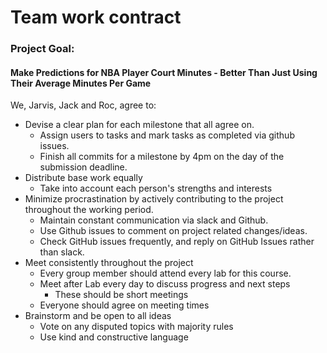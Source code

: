 # Team work contract  

### Project Goal: 
#### Make Predictions for NBA Player Court Minutes - Better Than Just Using Their Average Minutes Per Game

We, Jarvis, Jack and Roc, agree to:

* Devise a clear plan for each milestone that all agree on.
  * Assign users to tasks and mark tasks as completed via github issues.
  * Finish all commits for a milestone by 4pm on the day of the submission deadline.
* Distribute base work equally
  * Take into account each person's strengths and interests
* Minimize procrastination by actively contributing to the project throughout the working period.
  * Maintain constant communication via slack and Github.
  * Use Github issues to comment on project related changes/ideas.
  * Check GitHub issues frequently, and reply on GitHub Issues rather than slack.
* Meet consistently throughout the project
  * Every group member should attend every lab for this course.
  * Meet after Lab every day to discuss progress and next steps
    * These should be short meetings
  * Everyone should agree on meeting times
* Brainstorm and be open to all ideas
  * Vote on any disputed topics with majority rules
  * Use kind and constructive language